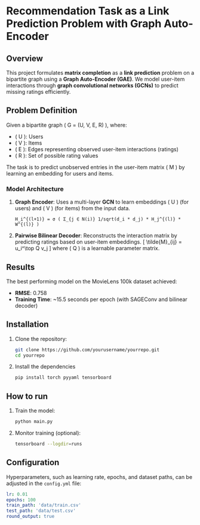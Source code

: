 # Recommendation Task as a Link Prediction Problem with Graph Auto-Encoder

## Overview

This project formulates **matrix completion** as a **link prediction** problem on a bipartite graph using a **Graph Auto-Encoder (GAE)**. We model user-item interactions through **graph convolutional networks (GCNs)** to predict missing ratings efficiently.

## Problem Definition

Given a bipartite graph \( G = (U, V, E, R) \), where:
- \( U \): Users
- \( V \): Items
- \( E \): Edges representing observed user-item interactions (ratings)
- \( R \): Set of possible rating values

The task is to predict unobserved entries in the user-item matrix \( M \) by learning an embedding for users and items.

### Model Architecture

1. **Graph Encoder**: Uses a multi-layer **GCN** to learn embeddings \( U \) (for users) and \( V \) (for items) from the input data.
   ```
   H_i^{(l+1)} = σ ( Σ_{j ∈ N(i)} 1/sqrt(d_i * d_j) * H_j^{(l)} * W^{(l)} )
   ```
2. **Pairwise Bilinear Decoder**: Reconstructs the interaction matrix by predicting ratings based on user-item embeddings.
   \[
   \tilde{M}_{ij} = u_i^\top Q v_j
   \]
   where \( Q \) is a learnable parameter matrix.

## Results

The best performing model on the MovieLens 100k dataset achieved:
- **RMSE**: 0.758
- **Training Time**: ~15.5 seconds per epoch (with SAGEConv and bilinear decoder)

## Installation

1. Clone the repository:
   ```bash
   git clone https://github.com/yourusername/yourrepo.git
   cd yourrepo
   
2. Install the dependencies
   ```bash
   pip install torch pyyaml tensorboard

## How to run

1. Train the model:
   ```bash
   python main.py

2. Monitor training (optional):
   ```bash
   tensorboard --logdir=runs

## Configuration
Hyperparameters, such as learning rate, epochs, and dataset paths, can be adjusted in the `config.yml` file:
```yaml
lr: 0.01
epochs: 100
train_path: 'data/train.csv'
test_path: 'data/test.csv'
round_output: true
